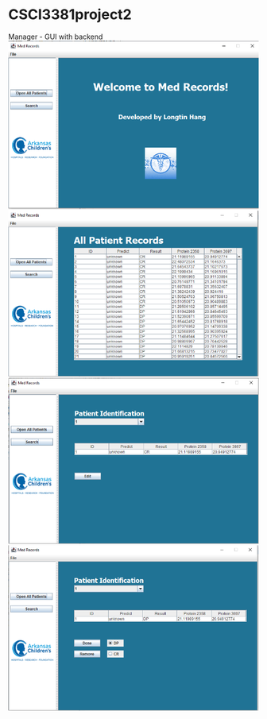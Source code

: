 # CSCI3381project2</br>
Manager - GUI with backend</br>
![Screenshots](https://github.com/Felly9217/Medical_Records/blob/master/Medical%20Records/Medical%20Records.PNG)</br>
![Screenshots](https://github.com/Felly9217/Medical_Records/blob/master/Medical%20Records/Medical%20Records%202.PNG)</br>
![Screenshots](https://github.com/Felly9217/Medical_Records/blob/master/Medical%20Records/Medical%20Records%203.PNG)</br>
![Screenshots](https://github.com/Felly9217/Medical_Records/blob/master/Medical%20Records/Medical%20Records%204.PNG)</br>
